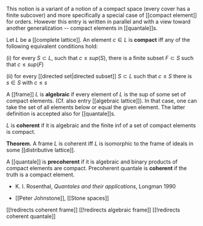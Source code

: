 This notion is a variant of a notion of a compact space (every cover has a finite subcover) and more specifically a special case of [[compact element]] for orders.
However this entry is written in parallel and with a view toward
another generalization -- compact elements in [[quantale]]s. 

Let $L$ be a [[complete lattice]]. An element $c\in L$ is __compact__ iff any of the following equivalent conditions hold:

(i) for every $S\subset L$, such that $c\leq sup(S)$, there is a finite subset $F\subset S$ such that $c\leq sup(F)$

(ii) for every [[directed set|directed subset]] $S\subset L$ such that $c\leq S$
there is $s\in S$ with $c\leq s$

A [[frame]] $L$ is __algebraic__ if every element of $L$ is the sup of some set
of compact elements. (Cf. also entry [[algebraic lattice]]). 
In that case, one can take the set of all elements below or
equal the given element.  The latter definition is accepted also for [[quantale]]s.

$L$ is __coherent__ if it is algebraic and the finite inf of a set of compact elements
is compact. 

__Theorem.__ A frame $L$ is coherent iff $L$ is isomorphic to the frame of ideals in some [[distributive lattice]].

A [[quantale]] is __precoherent__ if it is algebraic and binary products of compact elements are compact. Precoherent quantale is __coherent__ if the truth is a compact element. 

* K. I. Rosenthal, _Quantales and their applications_, Longman 1990

* [[Peter Johnstone]], [[Stone spaces]]

[[!redirects coherent frame]]
[[!redirects algebraic frame]]
[[!redirects coherent quantale]]